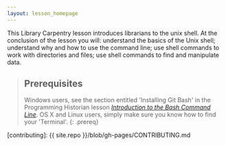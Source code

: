 ```yaml
---
layout: lesson_homepage
---
```

This Library Carpentry lesson introduces librarians to the unix shell. At the conclusion of the lesson you will: understand the basics of the Unix shell; understand why and how to use the command line; use shell commands to work with directories and files; use shell commands to find and manipulate data.

> ## Prerequisites
>
> Windows users, see the section entitled 'Installing Git Bash' in the Programming Historian lesson [*Introduction to the Bash Command Line*](http://programminghistorian.org/lessons/intro-to-bash). OS X and Linux users, simply make sure you know how to find your 'Terminal'.
{: .prereq}

[contributing]: {{ site.repo }}/blob/gh-pages/CONTRIBUTING.md
